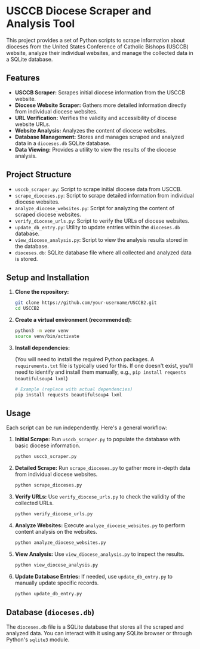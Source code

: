 # USCCB Diocese Scraper and Analysis Tool

This project provides a set of Python scripts to scrape information about dioceses from the United States Conference of Catholic Bishops (USCCB) website, analyze their individual websites, and manage the collected data in a SQLite database.

## Features

- **USCCB Scraper:** Scrapes initial diocese information from the USCCB website.
- **Diocese Website Scraper:** Gathers more detailed information directly from individual diocese websites.
- **URL Verification:** Verifies the validity and accessibility of diocese website URLs.
- **Website Analysis:** Analyzes the content of diocese websites.
- **Database Management:** Stores and manages scraped and analyzed data in a `dioceses.db` SQLite database.
- **Data Viewing:** Provides a utility to view the results of the diocese analysis.

## Project Structure

- `usccb_scraper.py`: Script to scrape initial diocese data from USCCB.
- `scrape_dioceses.py`: Script to scrape detailed information from individual diocese websites.
- `analyze_diocese_websites.py`: Script for analyzing the content of scraped diocese websites.
- `verify_diocese_urls.py`: Script to verify the URLs of diocese websites.
- `update_db_entry.py`: Utility to update entries within the `dioceses.db` database.
- `view_diocese_analysis.py`: Script to view the analysis results stored in the database.
- `dioceses.db`: SQLite database file where all collected and analyzed data is stored.

## Setup and Installation

1.  **Clone the repository:**

    ```bash
    git clone https://github.com/your-username/USCCB2.git
    cd USCCB2
    ```

2.  **Create a virtual environment (recommended):**

    ```bash
    python3 -m venv venv
    source venv/bin/activate
    ```

3.  **Install dependencies:**

    (You will need to install the required Python packages. A `requirements.txt` file is typically used for this. If one doesn't exist, you'll need to identify and install them manually, e.g., `pip install requests beautifulsoup4 lxml`) 

    ```bash
    # Example (replace with actual dependencies)
    pip install requests beautifulsoup4 lxml
    ```

## Usage

Each script can be run independently. Here's a general workflow:

1.  **Initial Scrape:** Run `usccb_scraper.py` to populate the database with basic diocese information.

    ```bash
    python usccb_scraper.py
    ```

2.  **Detailed Scrape:** Run `scrape_dioceses.py` to gather more in-depth data from individual diocese websites.

    ```bash
    python scrape_dioceses.py
    ```

3.  **Verify URLs:** Use `verify_diocese_urls.py` to check the validity of the collected URLs.

    ```bash
    python verify_diocese_urls.py
    ```

4.  **Analyze Websites:** Execute `analyze_diocese_websites.py` to perform content analysis on the websites.

    ```bash
    python analyze_diocese_websites.py
    ```

5.  **View Analysis:** Use `view_diocese_analysis.py` to inspect the results.

    ```bash
    python view_diocese_analysis.py
    ```

6.  **Update Database Entries:** If needed, use `update_db_entry.py` to manually update specific records.

    ```bash
    python update_db_entry.py
    ```

## Database (`dioceses.db`)

The `dioceses.db` file is a SQLite database that stores all the scraped and analyzed data. You can interact with it using any SQLite browser or through Python's `sqlite3` module.